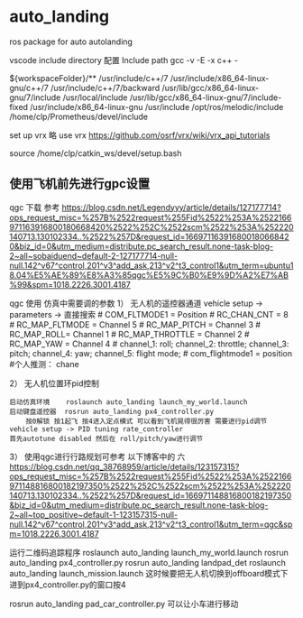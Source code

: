 # auto_landing
ros package for auto autolanding

vscode include directory 配置
Include path
gcc -v -E -x c++ -

${workspaceFolder}/**
/usr/include/c++/7
/usr/include/x86_64-linux-gnu/c++/7
/usr/include/c++/7/backward
/usr/lib/gcc/x86_64-linux-gnu/7/include
/usr/local/include
/usr/lib/gcc/x86_64-linux-gnu/7/include-fixed
/usr/include/x86_64-linux-gnu
/usr/include
/opt/ros/melodic/include
/home/clp/Prometheus/devel/include

set up vrx
略
use vrx
https://github.com/osrf/vrx/wiki/vrx_api_tutorials


source /home/clp/catkin_ws/devel/setup.bash

## 使用飞机前先进行gpc设置
qgc 下载
参考
https://blog.csdn.net/Legendyyy/article/details/127177714?ops_request_misc=%257B%2522request%255Fid%2522%253A%2522166971163916800180668420%2522%252C%2522scm%2522%253A%252220140713.130102334..%2522%257D&request_id=166971163916800180668420&biz_id=0&utm_medium=distribute.pc_search_result.none-task-blog-2~all~sobaiduend~default-2-127177714-null-null.142^v67^control,201^v3^add_ask,213^v2^t3_control1&utm_term=ubuntu18.04%E5%AE%89%E8%A3%85qgc%E5%9C%B0%E9%9D%A2%E7%AB%99&spm=1018.2226.3001.4187

qgc 使用
仿真中需要调的参数
1） 无人机的遥控器通道
    vehicle setup -> parameters -> 直接搜索
    # COM_FLTMODE1 = Position
    # RC_CHAN_CNT = 8
    # RC_MAP_FLTMODE = Channel 5
    # RC_MAP_PITCH = Channel 3
    # RC_MAP_ROLL= Channel 1
    # RC_MAP_THROTTLE = Channel 2
    # RC_MAP_YAW = Channel 4
    # channel_1: roll; channel_2: throttle; channel_3: pitch; channel_4: yaw; channel_5: flight mode;
    # com_flightmode1 = position #个人推测： chane

2） 无人机位置环pid控制
    
    启动仿真环境    roslaunch auto_landing launch_my_world.launch 
    启动键盘遥控器  rosrun auto_landing px4_controller.py
        按0解锁 按1起飞 按4进入定点模式 可以看到飞机晃得很厉害 需要进行pid调节
    vehicle setup -> PID tuning rate_controller 
    首先autotune disabled 然后在 roll/pitch/yaw进行调节

3） 使用qgc进行行路规划可参考 以下博客中的 六
https://blog.csdn.net/qq_38768959/article/details/123157315?ops_request_misc=%257B%2522request%255Fid%2522%253A%2522166971148816800182197350%2522%252C%2522scm%2522%253A%252220140713.130102334..%2522%257D&request_id=166971148816800182197350&biz_id=0&utm_medium=distribute.pc_search_result.none-task-blog-2~all~top_positive~default-1-123157315-null-null.142^v67^control,201^v3^add_ask,213^v2^t3_control1&utm_term=qgc&spm=1018.2226.3001.4187


运行二维码追踪程序
roslaunch auto_landing launch_my_world.launch
rosrun auto_landing px4_controller.py
rosrun auto_landing landpad_det
roslaunch auto_landing launch_mission.launch
这时候要把无人机切换到offboard模式下 进到px4_controller.py的窗口按4

rosrun auto_landing pad_car_controller.py
可以让小车进行移动